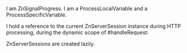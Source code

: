 I am ZnSignalProgress.
I am a ProcessLocalVariable and a ProcessSpecificVariable.

I hold a reference to the current ZnServerSession instance during HTTP processing, during the dynamic scope of #handleRequest:

ZnServerSessions are created lazily.
